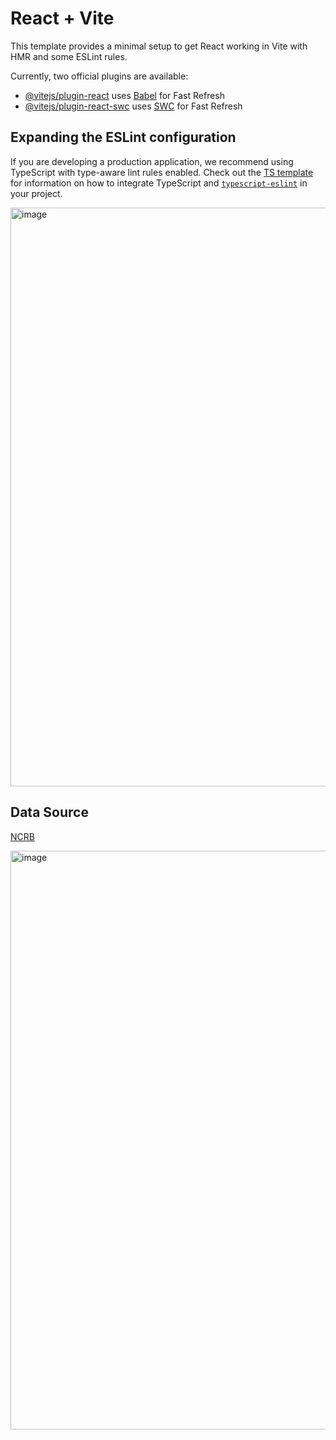 # React + Vite

This template provides a minimal setup to get React working in Vite with HMR and some ESLint rules.

Currently, two official plugins are available:

- [@vitejs/plugin-react](https://github.com/vitejs/vite-plugin-react/blob/main/packages/plugin-react) uses [Babel](https://babeljs.io/) for Fast Refresh
- [@vitejs/plugin-react-swc](https://github.com/vitejs/vite-plugin-react/blob/main/packages/plugin-react-swc) uses [SWC](https://swc.rs/) for Fast Refresh

## Expanding the ESLint configuration

If you are developing a production application, we recommend using TypeScript with type-aware lint rules enabled. Check out the [TS template](https://github.com/vitejs/vite/tree/main/packages/create-vite/template-react-ts) for information on how to integrate TypeScript and [`typescript-eslint`](https://typescript-eslint.io) in your project.


<img width="1840" height="926" alt="image" src="https://github.com/user-attachments/assets/c8e9dd78-5f5a-4589-938e-1712dff10f91" />


## Data Source

[NCRB](https://www.ncrb.gov.in/crime-in-india-table-content.html?year=2022)

<img width="1840" height="926" alt="image" src="https://github.com/user-attachments/assets/adf65648-c48c-4978-b93a-971178f5f0ff" />

